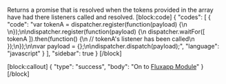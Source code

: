 Returns a promise that is resolved when the tokens provided in the array have had there listeners called and resolved.
[block:code]
{
  "codes": [
    {
      "code": "var tokenA = dispatcher.register(function(payload) {\n  \n});\n\ndispatcher.register(function(payload) {\n  dispatcher.waitFor([ tokenA ]).then(function() {\n    // tokenA's listener has been called\n  });\n});\n\nvar payload = {};\n\ndispatcher.dispatch(payload);",
      "language": "javascript"
    }
  ],
  "sidebar": true
}
[/block]

[block:callout]
{
  "type": "success",
  "body": "On to [Fluxapp Module](doc:overview-7)"
}
[/block]